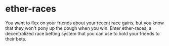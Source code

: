 # ether-races
You want to flex on your friends about your recent race gains, but you know that they won't pony up the dough when you win. Enter ether-races, a decentralized race betting system that you can use to hold your friends to their bets.
